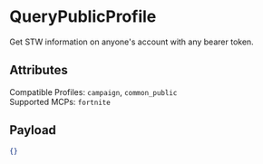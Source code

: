 # QueryPublicProfile
Get STW information on anyone's account with any bearer token.

## Attributes
Compatible Profiles: `campaign`, `common_public`  
Supported MCPs: `fortnite`

## Payload
```json
{}
```
